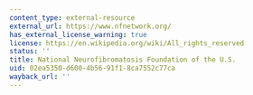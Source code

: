 ```yaml
---
content_type: external-resource
external_url: https://www.nfnetwork.org/
has_external_license_warning: true
license: https://en.wikipedia.org/wiki/All_rights_reserved
status: ''
title: National Neurofibromatosis Foundation of the U.S.
uid: 02ea5350-d600-4b56-91f1-8ca7552c77ca
wayback_url: ''
---
```


